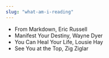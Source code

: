 ```yaml
---
slug: "what-am-i-reading"
---
```


- From Markdown, Eric Russell
- Manifest Your Destiny, Wayne Dyer
- You Can Heal Your Life, Lousie Hay
- See You at the Top, Zig Ziglar
